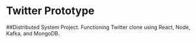 
# Twitter Prototype
##Distributed System Project. Functioning Twitter clone using React, Node, Kafka, and MongoDB.

